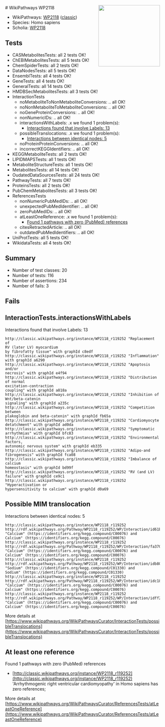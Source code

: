 <img style="float: right; width: 200px" src="https://upload.wikimedia.org/wikipedia/commons/thumb/8/83/Wplogo_with_text_500.png/640px-Wplogo_with_text_500.png" />
# WikiPathways WP2118

* WikiPathways: [WP2118](https://wikipathways.org/pathways/WP2118) ([classic](https://classic.wikipathways.org/instance/WP2118))
* Species: Homo sapiens
* Scholia: [WP2118](https://scholia.toolforge.org/wikipathways/WP2118)
## Tests
* CASMetabolitesTests: all 2 tests OK!
* ChEBIMetabolitesTests: all 5 tests OK!
* ChemSpiderTests: all 2 tests OK!
* DataNodesTests: all 5 tests OK!
* EnsemblTests: all 4 tests OK!
* GeneTests: all 4 tests OK!
* GeneralTests: all 14 tests OK!
* HMDBSecMetabolitesTests: all 3 tests OK!
* InteractionTests
    * noMetaboliteToNonMetaboliteConversions: .. all OK!
    * noNonMetaboliteToMetaboliteConversions: .. all OK!
    * noGeneProteinConversions: .. all OK!
    * nonNumericIDs: .. all OK!
    * interactionsWithLabels: .x we found 1 problem(s):
        * [Interactions found that involve Labels: 13](#fe97a8bb)
    * possibleTranslocations: .x we found 1 problem(s):
        * [Interactions between identical nodes: 5](#1c11820a)
    * noProteinProteinConversions: .. all OK!
    * incorrectKEGGIdentifiers: .. all OK!
* KEGGMetaboliteTests: all 2 tests OK!
* LIPIDMAPSTests: all 1 tests OK!
* MetaboliteStructureTests: all 1 tests OK!
* MetabolitesTests: all 14 tests OK!
* OudatedDataSourcesTests: all 24 tests OK!
* PathwayTests: all 7 tests OK!
* ProteinsTests: all 2 tests OK!
* PubChemMetabolitesTests: all 3 tests OK!
* ReferencesTests
    * nonNumericPubMedIDs: .. all OK!
    * unexpectedPubMedIdentifier: .. all OK!
    * zeroPubMedIDs: .. all OK!
    * atLeastOneReference: .x we found 1 problem(s):
        * [Found 1 pathways with zero (PubMed) references](#d0a459f0)
    * citesRetractedArticle: .. all OK!
    * outdatedPubMedIdentifiers: .. all OK!
* UniProtTests: all 5 tests OK!
* WikidataTests: all 4 tests OK!


## Summary

* Number of test classes: 20
* Number of tests: 116
* Number of assertions: 234
* Number of fails: 3

## Fails

<a name="fe97a8bb" />

## InteractionTests.interactionsWithLabels

Interactions found that involve Labels: 13
```
http://classic.wikipathways.org/instance/WP2118_r119252 "Replacement of
RV (later LV) myocardium
by fibrofatty tissue" with graphId c8edf
http://classic.wikipathways.org/instance/WP2118_r119252 "Inflammation" with graphId a6290
http://classic.wikipathways.org/instance/WP2118_r119252 "Apoptosis and/or
necrosis" with graphId e4f94
http://classic.wikipathways.org/instance/WP2118_r119252 "Distribution of normal
excitation-contraction
coupling" with graphId a818a
http://classic.wikipathways.org/instance/WP2118_r119252 "Inhibition of Wnt/beta-catenin
signaling" with graphId a235c
http://classic.wikipathways.org/instance/WP2118_r119252 "Competition between
plakoglobin and beta-catenin" with graphId fb65a
http://classic.wikipathways.org/instance/WP2118_r119252 "Cardiomyocyte
detatchment" with graphId ad0da
http://classic.wikipathways.org/instance/WP2118_r119252 "Symptomatic
arrhythmias" with graphId bfc83
http://classic.wikipathways.org/instance/WP2118_r119252 "Environmental factors,
autonomic nervous system" with graphId eb335
http://classic.wikipathways.org/instance/WP2118_r119252 "Adipo-and
fibrogenesis" with graphId fca08
http://classic.wikipathways.org/instance/WP2118_r119252 "Imbalance of calcium
homeostasis" with graphId bd99f
http://classic.wikipathways.org/instance/WP2118_r119252 "RV (and LV) failure" with graphId ce9c1
http://classic.wikipathways.org/instance/WP2118_r119252 "Hyperactivation or
hypersensitivity to calcium" with graphId d0a69
```

<a name="1c11820a" />

## Possible MIM translocation

Interactions between identical nodes: 5
```
http://classic.wikipathways.org/instance/WP2118_r119252 http://rdf.wikipathways.org/Pathway/WP2118_r119252/WP/Interaction/id61b0d9c7 "Calcium" (https://identifiers.org/kegg.compound/C00076) and 
Calcium" (https://identifiers.org/kegg.compound/C00076)
http://classic.wikipathways.org/instance/WP2118_r119252 http://rdf.wikipathways.org/Pathway/WP2118_r119252/WP/Interaction/fa370 "Calcium" (https://identifiers.org/kegg.compound/C00076) and 
Calcium" (https://identifiers.org/kegg.compound/C00076)
http://classic.wikipathways.org/instance/WP2118_r119252 http://rdf.wikipathways.org/Pathway/WP2118_r119252/WP/Interaction/idb803aede "Sodium" (https://identifiers.org/kegg.compound/C01330) and 
Sodium" (https://identifiers.org/kegg.compound/C01330)
http://classic.wikipathways.org/instance/WP2118_r119252 http://rdf.wikipathways.org/Pathway/WP2118_r119252/WP/Interaction/idc187ff81 "Calcium" (https://identifiers.org/kegg.compound/C00076) and 
Calcium" (https://identifiers.org/kegg.compound/C00076)
http://classic.wikipathways.org/instance/WP2118_r119252 http://rdf.wikipathways.org/Pathway/WP2118_r119252/WP/Interaction/idff24f0c "Calcium" (https://identifiers.org/kegg.compound/C00076) and 
Calcium" (https://identifiers.org/kegg.compound/C00076)
```

More details at [https://www.wikipathways.org/WikiPathwaysCurator/InteractionTests/possibleTranslocations](https://www.wikipathways.org/WikiPathwaysCurator/InteractionTests/possibleTranslocations)

<a name="d0a459f0" />

## At least one reference

Found 1 pathways with zero (PubMed) references

* [http://classic.wikipathways.org/instance/WP2118_r119252](http://classic.wikipathways.org/instance/WP2118_r119252) 'Arrhythmogenic right ventricular cardiomyopathy' in Homo sapiens has zero references; 


More details at [https://www.wikipathways.org/WikiPathwaysCurator/ReferencesTests/atLeastOneReference](https://www.wikipathways.org/WikiPathwaysCurator/ReferencesTests/atLeastOneReference)

